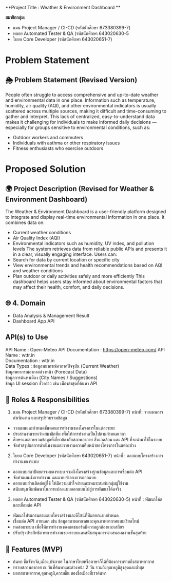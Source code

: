 **Project Title : Weather & Environment Dashboard ** 

**สมาชิกกลุ่ม:**

* แมน Project Manager / CI-CD (รหัสนักศึกษา 673380399-7)
* พลอย Automated Tester & QA (รหัสนักศึกษา 643020630-5
* ใบยอ Core Developer (รหัสนักศึกษา 643020651-7) 

#  Problem Statement 
## 🌦️ Problem Statement (Revised Version)
 People often struggle to access comprehensive and up-to-date weather and environmental data in one place. Information such as temperature, humidity, air quality (AQI), and other environmental indicators is usually scattered across multiple sources, making it difficult and time-consuming to gather and interpret. 
 This lack of centralized, easy-to-understand data makes it challenging for individuals to make informed daily decisions — especially for groups sensitive to environmental conditions, such as: 

* Outdoor workers and commuters 
* Individuals with asthma or other respiratory issues
* Fitness enthusiasts who exercise outdoors 

#  Proposed Solution 
## 🌍 Project Description (Revised for Weather & Environment Dashboard) 
 The Weather & Environment Dashboard is a user-friendly platform designed to integrate and display real-time environmental information in one place. 
 It combines data on: 
* Current weather conditions 
* Air Quality Index (AQI) 
* Environmental indicators such as humidity, UV index, and pollution levels 
The system retrieves data from reliable public APIs and presents it in a clear, visually engaging interface. 
 Users can:
* Search for data by current location or specific city 
* View environmental trends and health recommendations based on AQI and weather conditions 
* Plan outdoor or daily activities safely and more efficiently 
This dashboard helps users stay informed about environmental factors that may affect their health, comfort, and daily decisions. 
 
## 🌐 4. Domain 
* Data Analysis & Management Result 
* Dashboard App API 

## API(s) to Use 
API Name : Open-Meteo API 
Documentation : https://open-meteo.com/ 
API Name : wttr.in   
Documentation : wttr.in  
Data Types : ข้อมูลพยากรณ์อากาศปัจจุบัน (Current Weather)  
ข้อมูลพยากรณ์อากาศล่วงหน้า (Forecast Data)  
ข้อมูลการค้นหาเมือง (City Names / Suggestions)  
ข้อมูล UI session ชั่วคราว เช่น เมืองล่าสุดที่ค้นหา  API  

## 👥 Roles & Responsibilities 
1. แมน Project Manager / CI-CD (รหัสนักศึกษา 673380399-7) 
 หน้าที่: วางแผนการดำเนินงาน และสรุปรวบรวมข้อมูล 
- วางแผนและกำหนดขั้นตอนการทำงานของโครงการในแต่ละระยะ  
- ประสานงานระหว่างสมาชิกทีม เพื่อให้การทำงานเป็นไปตามกำหนดเวลา 
- ศึกษาและรวบรวมข้อมูลที่เกี่ยวข้องกับสภาพอากาศ สิ่งแวดล้อม และ API ที่จะนำมาใช้ในระบบ 
- จัดทำสรุปผลการดำเนินงานและรายงานความคืบหน้าของโครงการในแต่ละช่วง

2. ใบยอ Core Developer (รหัสนักศึกษา 643020651-7) 
 หน้าที่ : ออกแบบโครงสร้างการทำงานของระบบ 
- ออกแบบสถาปัตยกรรมของระบบ รวมถึงโครงสร้างฐานข้อมูลและการเชื่อมต่อ API 
- จัดทำแผนผังการทำงาน และแบบจำลองการออกแบบ  
- ออกแบบส่วนติดต่อผู้ใช้  ให้มีความเข้าใจง่ายและเหมาะสมกับกลุ่มผู้ใช้งาน 
- สนับสนุนทีมพัฒนาในการแปลงแบบออกแบบไปสู่การพัฒนาโค้ดจริง 

3. พลอย Automated Tester & QA (รหัสนักศึกษา 643020630-5) 
 หน้าที่ : พัฒนาโค้ดและเชื่อมต่อ API 
- พัฒนาโปรแกรมตามแบบโครงสร้างและดีไซน์ที่ทีมออกแบบกำหนด 
- เชื่อมต่อ API ภายนอก เช่น ข้อมูลสภาพอากาศและคุณภาพอากาศแบบเรียลไทม์ 
- ทดสอบระบบ  เพื่อให้การทำงานของแดชบอร์ดมีความถูกต้องและเสถียร 
- ปรับปรุงประสิทธิภาพการทำงานของระบบและสนับสนุนการนำเสนอผลงานขั้นสุดท้าย 

## 🚀 Features (MVP) 
- ค้นหา ชื่อจังหวัด,เมือง,ประเทศ ในภาษาไทยหรือภาษาก็ได้ที่ต้องการทราบถึงสภาพอากาศ 
- ทราบสภาพอากาศ ณ วันที่ค้นหาและล่วงหน้า 2 วัน รวมถึงอุณหภูมิสูงสุดและต่ำสุด 
- บอกสภาพอากาศ,อุณหภูมิ,ความชื้น ของชื่อเมืองที่เราค้นหา
